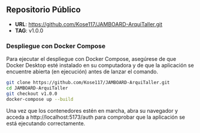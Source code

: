 ## Repositorio Público

- **URL**: https://github.com/Kose117/JAMBOARD-ArquiTaller.git
- **TAG**: v1.0.0


### Despliegue con Docker Compose

Para ejecutar el despliegue con Docker Compose, asegúrese de que Docker Desktop esté instalado en su computadora y de que la aplicación se encuentre abierta (en ejecución) antes de lanzar el comando.

```bash
git clone https://github.com/Kose117/JAMBOARD-ArquiTaller.git
cd JAMBOARD-ArquiTaller
git checkout v1.0.0
docker-compose up --build
```

Una vez que los contenedores estén en marcha, abra su navegador y acceda a http://localhost:5173/auth para comprobar que la aplicación se está ejecutando correctamente.
